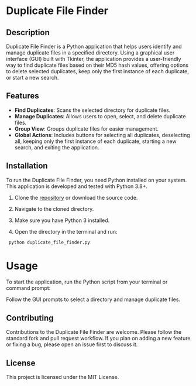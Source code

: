 # Duplicate File Finder

## Description
Duplicate File Finder is a Python application that helps users identify and manage duplicate files in a specified directory. Using a graphical user interface (GUI) built with Tkinter, the application provides a user-friendly way to find duplicate files based on their MD5 hash values, offering options to delete selected duplicates, keep only the first instance of each duplicate, or start a new search.

## Features
- **Find Duplicates**: Scans the selected directory for duplicate files.
- **Manage Duplicates**: Allows users to open, select, and delete duplicate files.
- **Group View**: Groups duplicate files for easier management.
- **Global Actions**: Includes buttons for selecting all duplicates, deselecting all, keeping only the first instance of each duplicate, starting a new search, and exiting the application.

## Installation

To run the Duplicate File Finder, you need Python installed on your system. This application is developed and tested with Python 3.8+.

1. Clone the [repository](https://github.com/professortaha/duplicate_file_finder.git) or download the source code.

2. Navigate to the cloned directory.

3. Make sure you have Python 3 installed.

4. Open the directory in the terminal and run:
```bash
 python duplicate_file_finder.py
```


# Usage

To start the application, run the Python script from your terminal or command prompt:


Follow the GUI prompts to select a directory and manage duplicate files.

## Contributing

Contributions to the Duplicate File Finder are welcome. Please follow the standard fork and pull request workflow. If you plan on adding a new feature or fixing a bug, please open an issue first to discuss it.

## License

This project is licensed under the MIT License.



